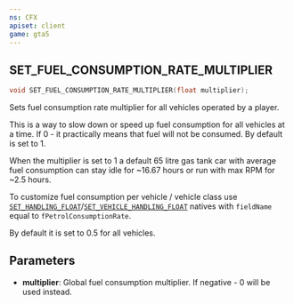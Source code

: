 ```yaml
---
ns: CFX
apiset: client
game: gta5
---
```

## SET_FUEL_CONSUMPTION_RATE_MULTIPLIER

```c
void SET_FUEL_CONSUMPTION_RATE_MULTIPLIER(float multiplier);
```

Sets fuel consumption rate multiplier for all vehicles operated by a player.

This is a way to slow down or speed up fuel consumption for all vehicles at a time. If 0 - it practically means that fuel will not be consumed. By default is set to 1.

When the multiplier is set to 1 a default 65 litre gas tank car with average fuel consumption can stay idle for ~16.67 hours or run with max RPM for ~2.5 hours.

To customize fuel consumption per vehicle / vehicle class use [`SET_HANDLING_FLOAT`](#_0x90DD01C)/[`SET_VEHICLE_HANDLING_FLOAT`](#_0x488C86D2) natives with `fieldName` equal to `fPetrolConsumptionRate`.

By default it is set to 0.5 for all vehicles.

## Parameters
* **multiplier**: Global fuel consumption multiplier. If negative - 0 will be used instead.
